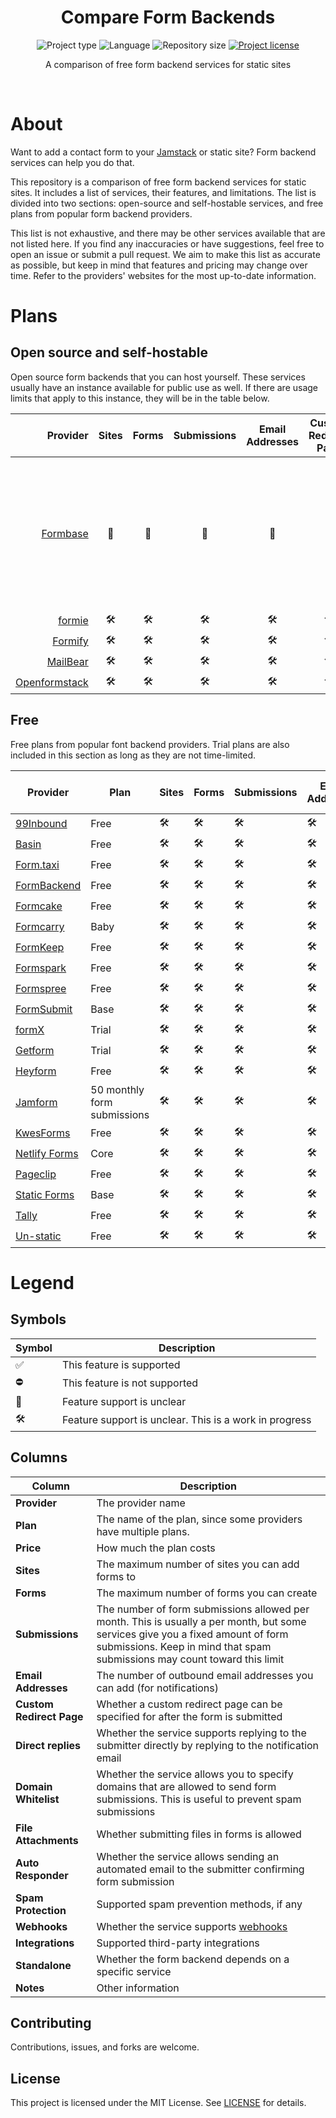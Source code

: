 <div align="center">
  <h1 class="projectName">Compare Form Backends</h1>

  <p class="projectBadges">
    <img src="https://img.shields.io/badge/type-Markdown-9c27b0.svg" alt="Project type" title="Project type">
    <img src="https://img.shields.io/github/languages/top/jerboa88/Compare-Form-Backends.svg" alt="Language" title="Language">
    <img src="https://img.shields.io/github/repo-size/jerboa88/Compare-Form-Backends.svg" alt="Repository size" title="Repository size">
    <a href="LICENSE">
      <img src="https://img.shields.io/github/license/jerboa88/Compare-Form-Backends.svg" alt="Project license" title="Project license"/>
    </a>
  </p>

  <p class="projectDesc">
      A comparison of free form backend services for static sites
  </p>

  <br/>
</div>


# About

Want to add a contact form to your [Jamstack](https://jamstack.wtf/) or static site? Form backend services can help you do that.

This repository is a comparison of free form backend services for static sites. It includes a list of services, their features, and limitations. The list is divided into two sections: open-source and self-hostable services, and free plans from popular form backend providers.

This list is not exhaustive, and there may be other services available that are not listed here. If you find any inaccuracies or have suggestions, feel free to open an issue or submit a pull request. We aim to make this list as accurate as possible, but keep in mind that features and pricing may change over time. Refer to the providers' websites for the most up-to-date information.


# Plans

## Open source and self-hostable

Open source form backends that you can host yourself. These services usually have an instance available for public use as well. If there are usage limits that apply to this instance, they will be in the table below.

|        Provider | Sites | Forms | Submissions | Email Addresses | Custom Redirect Page | Direct replies | Auto Responder | File Attachments | Domain Whitelist | Spam Protection | Email Notifications | Integrations | Webhooks | Standalone |                                                            Notes                                                            |
| --------------: | :---: | :---: | :---------: | :-------------: | :------------------: | :------------: | :------------: | :--------------: | :--------------: | :-------------: | :-----------------: | :----------: | :------: | :--------: | :-------------------------------------------------------------------------------------------------------------------------: |
|      [Formbase] |   🤔   |   🤔   |      🤔      |        🤔        |          🤔           |       🤔        |       ⛔        |        ✅         |        🤔         |        ⛔        |          ✅          |      ⛔       |    ⛔     |     🤔      | No documentation available. Spam protection, third-party integrations, and auto responses are apparently a work in progress |
|        [formie] |   🛠️   |   🛠️   |      🛠️      |        🛠️        |          🛠️           |       🛠️        |       🛠️        |        🛠️         |        🛠️         |    reCAPTCHA    |                     |      🛠️       |    🛠️     |     🛠️      |                                                              🛠️                                                              |
|       [Formify] |   🛠️   |   🛠️   |      🛠️      |        🛠️        |          🛠️           |       🛠️        |       🛠️        |        🛠️         |        🛠️         |        🛠️        |                     |      🛠️       |    🛠️     |     🛠️      |                                                              🛠️                                                              |
|      [MailBear] |   🛠️   |   🛠️   |      🛠️      |        🛠️        |          🛠️           |       🛠️        |       🛠️        |        🛠️         |        🛠️         |        🛠️        |                     |      🛠️       |    🛠️     |     🛠️      |                                                              🛠️                                                              |
| [Openformstack] |   🛠️   |   🛠️   |      🛠️      |        🛠️        |          🛠️           |       🛠️        |       🛠️        |        🛠️         |        🛠️         |        🛠️        |                     |      🛠️       |    🛠️     |     🛠️      |                                                              🛠️                                                              |



## Free

Free plans from popular font backend providers. Trial plans are also included in this section as long as they are not time-limited.

| Provider        | Plan                        | Sites | Forms | Submissions | Email Addresses | Custom Redirect Page | Direct replies | Domain Whitelist | File Attachments | Auto Responder | Spam Protection | Integrations | Webhooks | Standalone | Notes |
| --------------- | --------------------------- | ----- | ----- | ----------- | --------------- | -------------------- | -------------- | ---------------- | ---------------- | -------------- | --------------- | ------------ | -------- | ---------- | ----- |
| [99Inbound]     | Free                        | 🛠️     | 🛠️     | 🛠️           | 🛠️               | 🛠️                    | 🛠️              | 🛠️                | 🛠️                | 🛠️              | 🛠️               | 🛠️            | 🛠️        | 🛠️          | 🛠️     |
| [Basin]         | Free                        | 🛠️     | 🛠️     | 🛠️           | 🛠️               | 🛠️                    | 🛠️              | 🛠️                | 🛠️                | 🛠️              | 🛠️               | 🛠️            | 🛠️        | 🛠️          | 🛠️     |
| [Form.taxi]     | Free                        | 🛠️     | 🛠️     | 🛠️           | 🛠️               | 🛠️                    | 🛠️              | 🛠️                | 🛠️                | 🛠️              | 🛠️               | 🛠️            | 🛠️        | 🛠️          | 🛠️     |
| [FormBackend]   | Free                        | 🛠️     | 🛠️     | 🛠️           | 🛠️               | 🛠️                    | 🛠️              | 🛠️                | 🛠️                | 🛠️              | 🛠️               | 🛠️            | 🛠️        | 🛠️          | 🛠️     |
| [Formcake]      | Free                        | 🛠️     | 🛠️     | 🛠️           | 🛠️               | 🛠️                    | 🛠️              | 🛠️                | 🛠️                | 🛠️              | 🛠️               | 🛠️            | 🛠️        | 🛠️          | 🛠️     |
| [Formcarry]     | Baby                        | 🛠️     | 🛠️     | 🛠️           | 🛠️               | 🛠️                    | 🛠️              | 🛠️                | 🛠️                | 🛠️              | 🛠️               | 🛠️            | 🛠️        | 🛠️          | 🛠️     |
| [FormKeep]      | Free                        | 🛠️     | 🛠️     | 🛠️           | 🛠️               | 🛠️                    | 🛠️              | 🛠️                | 🛠️                | 🛠️              | 🛠️               | 🛠️            | 🛠️        | 🛠️          | 🛠️     |
| [Formspark]     | Free                        | 🛠️     | 🛠️     | 🛠️           | 🛠️               | 🛠️                    | 🛠️              | 🛠️                | 🛠️                | 🛠️              | 🛠️               | 🛠️            | 🛠️        | 🛠️          | 🛠️     |
| [Formspree]     | Free                        | 🛠️     | 🛠️     | 🛠️           | 🛠️               | 🛠️                    | 🛠️              | 🛠️                | 🛠️                | 🛠️              | 🛠️               | 🛠️            | 🛠️        | 🛠️          | 🛠️     |
| [FormSubmit]    | Base                        | 🛠️     | 🛠️     | 🛠️           | 🛠️               | 🛠️                    | 🛠️              | 🛠️                | 🛠️                | 🛠️              | 🛠️               | 🛠️            | 🛠️        | 🛠️          | 🛠️     |
| [formX]         | Trial                       | 🛠️     | 🛠️     | 🛠️           | 🛠️               | 🛠️                    | 🛠️              | 🛠️                | 🛠️                | 🛠️              | 🛠️               | 🛠️            | 🛠️        | 🛠️          | 🛠️     |
| [Getform]       | Trial                       | 🛠️     | 🛠️     | 🛠️           | 🛠️               | 🛠️                    | 🛠️              | 🛠️                | 🛠️                | 🛠️              | 🛠️               | 🛠️            | 🛠️        | 🛠️          | 🛠️     |
| [Heyform]       | Free                        | 🛠️     | 🛠️     | 🛠️           | 🛠️               | 🛠️                    | 🛠️              | 🛠️                | 🛠️                | 🛠️              | 🛠️               | 🛠️            | 🛠️        | 🛠️          | 🛠️     |
| [Jamform]       | 50 monthly form submissions | 🛠️     | 🛠️     | 🛠️           | 🛠️               | 🛠️                    | 🛠️              | 🛠️                | 🛠️                | 🛠️              | 🛠️               | 🛠️            | 🛠️        | 🛠️          | 🛠️     |
| [KwesForms]     | Free                        | 🛠️     | 🛠️     | 🛠️           | 🛠️               | 🛠️                    | 🛠️              | 🛠️                | 🛠️                | 🛠️              | 🛠️               | 🛠️            | 🛠️        | 🛠️          | 🛠️     |
| [Netlify Forms] | Core                        | 🛠️     | 🛠️     | 🛠️           | 🛠️               | 🛠️                    | 🛠️              | 🛠️                | 🛠️                | 🛠️              | 🛠️               | 🛠️            | 🛠️        | 🛠️          | 🛠️     |
| [Pageclip]      | Free                        | 🛠️     | 🛠️     | 🛠️           | 🛠️               | 🛠️                    | 🛠️              | 🛠️                | 🛠️                | 🛠️              | 🛠️               | 🛠️            | 🛠️        | 🛠️          | 🛠️     |
| [Static Forms]  | Base                        | 🛠️     | 🛠️     | 🛠️           | 🛠️               | 🛠️                    | 🛠️              | 🛠️                | 🛠️                | 🛠️              | 🛠️               | 🛠️            | 🛠️        | 🛠️          | 🛠️     |
| [Tally]         | Free                        | 🛠️     | 🛠️     | 🛠️           | 🛠️               | 🛠️                    | 🛠️              | 🛠️                | 🛠️                | 🛠️              | 🛠️               | 🛠️            | 🛠️        | 🛠️          | 🛠️     |
| [Un-static]     | Free                        | 🛠️     | 🛠️     | 🛠️           | 🛠️               | 🛠️                    | 🛠️              | 🛠️                | 🛠️                | 🛠️              | 🛠️               | 🛠️            | 🛠️        | 🛠️          | 🛠️     |


# Legend

## Symbols

| Symbol | Description                                            |
| ------ | ------------------------------------------------------ |
| ✅      | This feature is supported                              |
| ⛔      | This feature is not supported                          |
| 🤔      | Feature support is unclear                             |
| 🛠️      | Feature support is unclear. This is a work in progress |


## Columns

| Column                   | Description                                                                                                                                                                                                  |
| ------------------------ | ------------------------------------------------------------------------------------------------------------------------------------------------------------------------------------------------------------ |
| **Provider**             | The provider name                                                                                                                                                                                            |
| **Plan**                 | The name of the plan, since some providers have multiple plans.                                                                                                                                              |
| **Price**                | How much the plan costs                                                                                                                                                                                      |
| **Sites**                | The maximum number of sites you can add forms to                                                                                                                                                             |
| **Forms**                | The maximum number of forms you can create                                                                                                                                                                   |
| **Submissions**          | The number of form submissions allowed per month. This is usually a per month, but some services give you a fixed amount of form submissions. Keep in mind that spam submissions may count toward this limit |
| **Email Addresses**      | The number of outbound email addresses you can add (for notifications)                                                                                                                                       |
| **Custom Redirect Page** | Whether a custom redirect page can be specified for after the form is submitted                                                                                                                              |
| **Direct replies**       | Whether the service supports replying to the submitter directly by replying to the notification email                                                                                                        |
| **Domain Whitelist**     | Whether the service allows you to specify domains that are allowed to send form submissions. This is useful to prevent spam submissions                                                                      |
| **File Attachments**     | Whether submitting files in forms is allowed                                                                                                                                                                 |
| **Auto Responder**       | Whether the service allows sending an automated email to the submitter confirming form submission                                                                                                            |
| **Spam Protection**      | Supported spam prevention methods, if any                                                                                                                                                                    |
| **Webhooks**             | Whether the service supports [webhooks](https://en.wikipedia.org/wiki/Webhook)                                                                                                                               |
| **Integrations**         | Supported third-party integrations                                                                                                                                                                           |
| **Standalone**           | Whether the form backend depends on a specific service                                                                                                                                                       |
| **Notes**                | Other information                                                                                                                                                                                            |


## Contributing

Contributions, issues, and forks are welcome.

## License

This project is licensed under the MIT License. See [LICENSE](LICENSE) for details.


[99Inbound]: https://www.99inbound.com/
[Basin]: https://usebasin.com/
[Form.taxi]: https://form.taxi/
[FormBackend]: https://www.formbackend.com/
[Formbase]: https://beta.formbase.dev/
[Formcake]: https://formcake.com/
[Formcarry]: https://formcarry.com/
[formie]: https://formie.dev/
[Formify]: https://formify.vercel.app/
[FormKeep]: https://formkeep.com/
[Formspark]: https://www.formspark.io/
[Formspree]: https://formspree.io/
[FormSubmit]: https://formsubmit.co/
[formX]: https://formx.stream/
[Getform]: https://getform.io/
[Heyform]: https://heyform.net/
[Jamform]: https://jamform.com/
[KwesForms]: https://kwesforms.com/
[MailBear]: https://github.com/DenBeke/mailbear
[Netlify Forms]: https://www.netlify.com/platform/core/forms/
[Openformstack]: https://openformstack.com/
[Pageclip]: https://pageclip.co/
[Static Forms]: https://www.staticforms.xyz/
[Tally]: https://tally.so/
[Un-static]: https://un-static.com/
